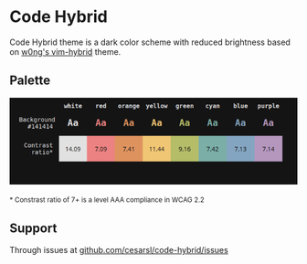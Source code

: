 # Code Hybrid

Code Hybrid theme is a dark color scheme with reduced brightness based on [w0ng's vim-hybrid](https://github.com/w0ng/vim-hybrid) theme.

## Palette

![Palette](https://raw.githubusercontent.com/cesarsl/code-hybrid/main/img/palette.png)

<!-- <table style="background-color: #141414;color: #E1E1E1;">
    <th>
        <td>#EC8281</td>
        <td>#B5BD68</td>
        <td>#DE935F</td>
        <td>#F0C674</td>
        <td>#84A5C1</td>
        <td>#B597BE</td>
        <td>#7BAEA7</td>
        <td>#E1E1E1</td>
    </th>
    <tr>
        <td style="text-align: right;">Background #141414</td>
        <td style="font-size: 42px;font-weight: bold;color: #EC8281">Aa</td>
        <td style="font-size: 42px;font-weight: bold;color: #B5BD68">Aa</td>
        <td style="font-size: 42px;font-weight: bold;color: #DE935F">Aa</td>
        <td style="font-size: 42px;font-weight: bold;color: #F0C674">Aa</td>
        <td style="font-size: 42px;font-weight: bold;color: #84A5C1">Aa</td>
        <td style="font-size: 42px;font-weight: bold;color: #B597BE">Aa</td>
        <td style="font-size: 42px;font-weight: bold;color: #7BAEA7">Aa</td>
        <td style="font-size: 42px;font-weight: bold;color: #E1E1E1">Aa</td>
    </tr>
    <tr>
        <td style="text-align: right;">Contrast ratio*</td>
        <td style="font-size: 21px;font-weight: bold">6.81</td>
        <td style="font-size: 21px;font-weight: bold">9.16</td>
        <td style="font-size: 21px;font-weight: bold">7.41</td>
        <td style="font-size: 21px;font-weight: bold">11.44</td>
        <td style="font-size: 21px;font-weight: bold">6.88</td>
        <td style="font-size: 21px;font-weight: bold">6.88</td>
        <td style="font-size: 21px;font-weight: bold">8.89</td>
        <td style="font-size: 21px;font-weight: bold">16.31</td>
    </tr>
</table> -->

<small>\* Constrast ratio of 7+ is a level AAA compliance in WCAG 2.2</small>

## Support

Through issues at [github.com/cesarsl/code-hybrid/issues](https://github.com/cesarsl/code-hybrid/issues/new)

